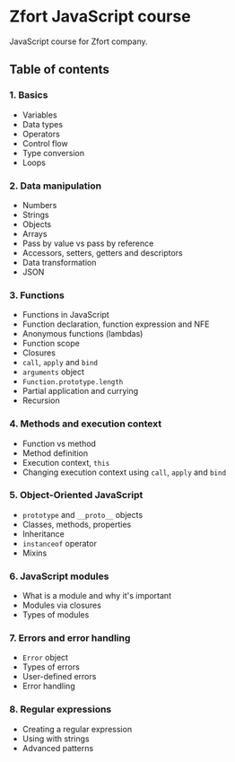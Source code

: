 # Zfort JavaScript course

JavaScript course for Zfort company.

## Table of contents

### 1. Basics
- Variables
- Data types
- Operators
- Control flow
- Type conversion
- Loops

### 2. Data manipulation
- Numbers
- Strings
- Objects
- Arrays
- Pass by value vs pass by reference
- Accessors, setters, getters and descriptors
- Data transformation
- JSON

### 3. Functions
- Functions in JavaScript
- Function declaration, function expression and NFE
- Anonymous functions (lambdas)
- Function scope
- Closures
- `call`, `apply` and `bind`
- `arguments` object
- `Function.prototype.length`
- Partial application and currying
- Recursion

### 4. Methods and execution context
- Function vs method
- Method definition
- Execution context, `this`
- Changing execution context using `call`, `apply` and `bind`

### 5. Object-Oriented JavaScript
- `prototype` and `__proto__` objects
- Classes, methods, properties
- Inheritance
- `instanceof` operator
- Mixins

### 6. JavaScript modules
- What is a module and why it's important
- Modules via closures
- Types of modules

### 7. Errors and error handling
- `Error` object
- Types of errors
- User-defined errors
- Error handling

### 8. Regular expressions
- Creating a regular expression
- Using with strings
- Advanced patterns
